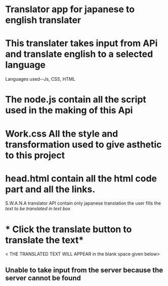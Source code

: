 # Translator app for japanese to english translater 


# This translater takes input from APi and translate english to a selected language 


Languages used--Js, CSS, HTML
# The node.js contain all the script used in the making of this Api

# Work.css All the style and transformation used to give asthetic to this project

# head.html contain all the html code part and all the links. 

S.W.A.N.A translator API contain only japanese translation the user fills the *text to be translated in text box* 
# * Click the translate button to translate the text*

< THE TRANSLATED TEXT WILL APPEAR in the blank space given below>



## Unable to take input from the server because the server cannot be found ##